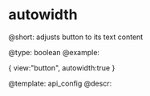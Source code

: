autowidth
=============

@short: adjusts button to its text content
	

@type: boolean
@example:

{ view:"button", autowidth:true }


@template:	api_config
@descr:


